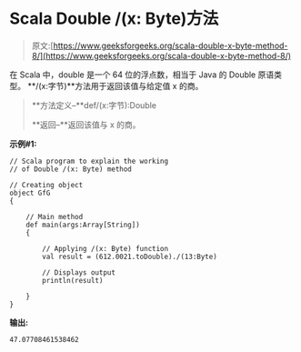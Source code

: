 # Scala Double /(x: Byte)方法

> 原文:[https://www.geeksforgeeks.org/scala-double-x-byte-method-8/](https://www.geeksforgeeks.org/scala-double-x-byte-method-8/)

在 Scala 中，double 是一个 64 位的浮点数，相当于 Java 的 Double 原语类型。 **/(x:字节)**方法用于返回该值与给定值 x 的商。

> **方法定义–**def/(x:字节):Double
> 
> **返回–**返回该值与 x 的商。

**示例#1:**

```
// Scala program to explain the working 
// of Double /(x: Byte) method

// Creating object
object GfG
{ 

    // Main method
    def main(args:Array[String])
    {

        // Applying /(x: Byte) function
        val result = (612.0021.toDouble)./(13:Byte)

        // Displays output
        println(result)

    }
} 
```

**输出:**

```
47.07708461538462

```